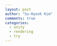```yaml
---
layout: post
author: "Su-Hyeok Kim"
comments: true
categories:
  - unity
  - rendering
  - try
---
```



<!--
Unity MeshRenderer, MeshFilter
Unity Mesh submesh, uv channel
-->
